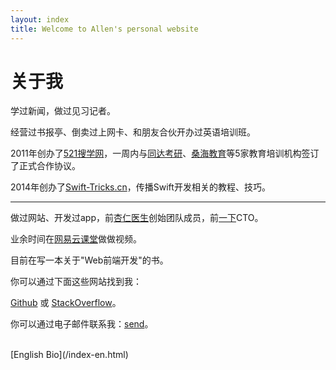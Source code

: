 ```yaml
---
layout: index
title: Welcome to Allen's personal website
---
```

关于我
===============

学过新闻，做过见习记者。

经营过书报亭、倒卖过上网卡、和朋友合伙开办过英语培训班。

2011年创办了[521搜学网](http://baike.baidu.com/link?url=kVsLkHqZjB1ITwRhY4BqBxKKN-_mYTTXzMtejsdZ_RAdNAThCOMmVy2vuIyiGzs5DF134mDeG_paOrsGA2WggK)，一周内与[同达考研](http://www.kaoyantd.com/)、[桑海教育](http://www.studyget.com/org-27.html)等5家教育培训机构签订了正式合作协议。

2014年创办了[Swift-Tricks.cn](http://swift-tricks.cn/)，传播Swift开发相关的教程、技巧。

-------------

做过网站、开发过app，前[杏仁医生](http://xingren.com/)创始团队成员，前[一下](http://www.yixia.co/)CTO。

业余时间在[网易云课堂](http://study.163.com/u/7624337706)做做视频。

目前在写一本关于"Web前端开发"的书。

你可以通过下面这些网站找到我：

[Github](https://github.com/julyyq) 或 [StackOverflow](http://stackoverflow.com/users/1843805/allen)。

你可以通过电子邮件联系我：[send](mailto:colorfuljuly@gmail.com)。

<br>
[English Bio](/index-en.html)